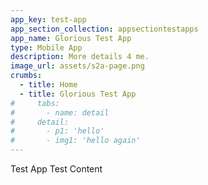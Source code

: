 ```yaml
---
app_key: test-app
app_section_collection: appsectiontestapps
app_name: Glorious Test App
type: Mobile App
description: More details 4 me.
image_url: assets/s2a-page.png
crumbs:
  - title: Home
  - title: Glorious Test App
#     tabs:
#       - name: detail
#     detail:
#       - p1: 'hello'
#       - img1: 'hello again'
---
```


Test App Test Content
